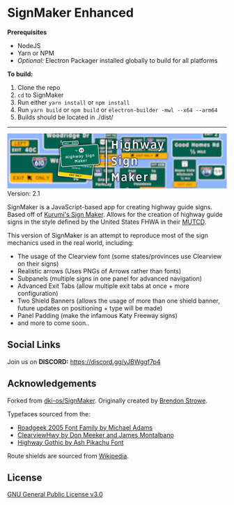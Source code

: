 # SignMaker Enhanced
**Prerequisites**
* NodeJS
* Yarn or NPM
* *Optional:* Electron Packager installed globally to build for all platforms
  
**To build:**
1. Clone the repo
2. `cd` to SignMaker
3. Run either `yarn install` or `npm install`
4. Run `yarn build` or `npm build` or `electron-builder -mwl --x64 --arm64`
5. Builds should be located in ./dist/
***

![SignMaker Preview Thumbnail](https://github.com/JKPotato-Computer/SignMaker/blob/main/img/other-symbols/Banner.png)
Version: 2.1

SignMaker is a JavaScript-based app for creating highway guide signs. Based off of [Kurumi's Sign Maker](http://www.kurumi.com/roads/signmaker). Allows for the creation of highway guide signs in the style defined by the United States FHWA in their [MUTCD](https://mutcd.fhwa.dot.gov/kno_2009r1r2.htm).

This version of SignMaker is an attempt to reproduce most of the sign mechanics used in the real world, including:

* The usage of the Clearview font (some states/provinces use Clearview on their signs)
* Realistic arrows (Uses PNGs of Arrows rather than fonts)
* Subpanels (multiple signs in one panel for advanced navigation)
* Advanced Exit Tabs (allow multiple exit tabs at once + more configuration)
* Two Shield Banners (allows the usage of more than one shield banner, future updates on positioning + type will be made)
* Panel Padding (make the infamous Katy Freeway signs)
* and more to come soon..

## Social Links
Join us on **DISCORD:** https://discord.gg/yJBWggf7p4

## Acknowledgements

Forked from [dki-os/SignMaker](https://github.com/dki-os/SignMaker).
Originally created by [Brendon Strowe](https://github.com/BrenStro).

Typefaces sourced from the:
* [Roadgeek 2005 Font Family by Michael Adams](https://n1en.org/roadgeek-fonts/)
* [ClearviewHwy by Don Meeker and James Montalbano](https://cofonts.com/clearview-font/)
* [Highway Gothic by Ash Pikachu Font](https://www.dafont.com/highway-gothic.font)

Route shields are sourced from [Wikipedia](https://en.wikipedia.org/wiki/Numbered_highways_in_the_United_States).


## License

[GNU General Public License v3.0](https://www.gnu.org/licenses/gpl-3.0.txt)
